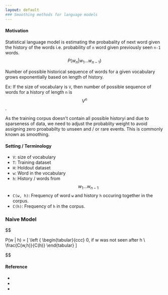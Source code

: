 ```yaml
---
layout: default
### Smoothing methods for language models
---
```

#### Motivation

Statistical language model is estimating the probabality of next word given the history of the words i.e. probability of `n` word given previously seen `n-1` words. 
$$ 
P(w_n | w_1 ... w_{n-1})
$$

Number of possible historical sequence of words for a given vocabulary grows exponentially based on length of history. 

Ex: If the size of vocabulary is `V`, then number of possible sequence of words for a history of length `n` is $$ V^n $$.

As the training corpus doesn't contain all possible historyi and due to sparseness of data, we need to adjust the probablity weight to avoid assigning zero proababilty to unseen and / or rare events. This is commonly known as smoothing. 

#### Setting / Terminology
* `V`: size of vocabulary
* `T`: Training dataset
* `H`: Holdout dataset
* `w`: Word in the vocabulary
* `h`: History / words from $$ w_1 ... w_{n-1} $$ 
* `C(w, h)`: Frequency of word `w` and history `h` occuring together in the corpus.
* `C(h)`: Frequency of `h` in the corpus.

### Naive Model

$$

P(w | h) = 
\[ 
\left \{
  \begin{tabular}{ccc}
  0, if w was not seen after h \\
  \frac{C(w,h)}{C(h)}
  \end{tabular}
\]

$$

#### Reference
* []()
* []()
* []()

